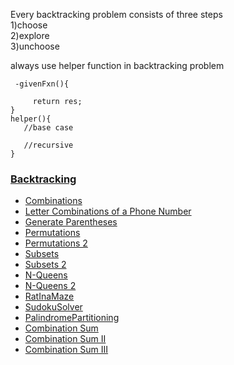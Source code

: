 Every backtracking problem consists of three steps <br />
  1)choose <br />
  2)explore <br />
  3)unchoose <br />
  
 always use helper function in backtracking problem <br />
 
 ```
  -givenFxn(){
      
      return res;
 }
 helper(){
    //base case
    
    //recursive
 }
 
 ```
### [Backtracking](Backtracking)

- [Combinations](Backtracking/Combinations.cpp)
- [Letter Combinations of a Phone Number](Backtracking/LetterCombinationsofaPhoneNumber.cpp)
- [Generate Parentheses](Backtracking/GenerateParentheses.cpp)
- [Permutations](Backtracking/Permutations.cpp)
- [Permutations 2](Backtracking/Permutations2.cpp)
- [Subsets](Backtracking/Subsets.cpp)
- [Subsets 2](Backtracking/Subsets2.cpp)
- [N-Queens](Backtracking/N-Queens.cpp)
- [N-Queens 2](Backtracking/N-Queens2.cpp)
- [RatInaMaze](Backtracking/RatInaMaze.cpp)
- [SudokuSolver](Backtracking/SudokuSolver.cpp)
- [PalindromePartitioning](Backtracking/PalindromePartitioning.cpp)
- [Combination Sum](Backtracking/CombinationSum.cpp)
- [Combination Sum II](Backtracking/CombinationSumII.cpp)
- [Combination Sum III](Backtracking/CombinationSumIII.cpp) 
